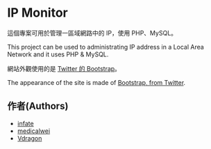 IP Monitor
==========

這個專案可用於管理一區域網路中的 IP，使用 PHP、MySQL。

This project can be used to administrating IP address in a Local Area Network and it uses PHP & MySQL.

網站外觀使用的是 [Twitter 的 Bootstrap](http://twitter.github.com/bootstrap)。

The appearance of the site is made of [Bootstrap, from Twitter](http://twitter.github.com/bootstrap).

作者(Authors)
----
* [infate](http://github.com/infate)
* [medicalwei](http://github.com/medicalwei)
* [Vdragon](http://github.com/Vdragon)
